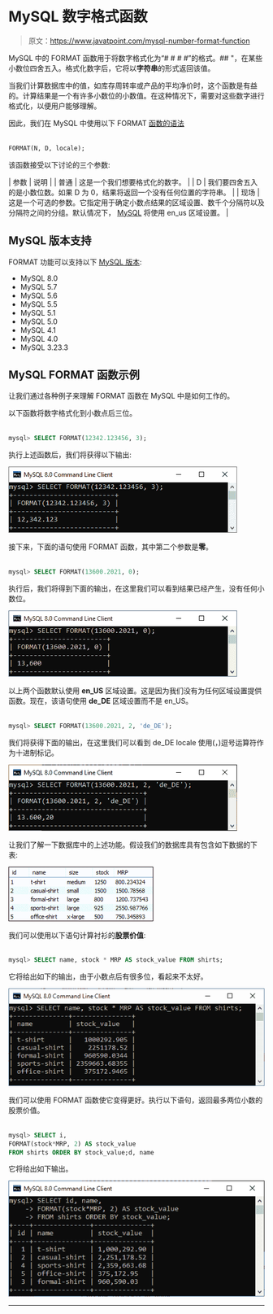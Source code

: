 # MySQL 数字格式函数

> 原文：<https://www.javatpoint.com/mysql-number-format-function>

MySQL 中的 FORMAT 函数用于将数字格式化为“# # # #”的格式。## "，在某些小数位四舍五入。格式化数字后，它将以**字符串**的形式返回该值。

当我们计算数据库中的值，如库存周转率或产品的平均净价时，这个函数是有益的。计算结果是一个有许多小数位的小数值。在这种情况下，需要对这些数字进行格式化，以便用户能够理解。

因此，我们在 MySQL 中使用以下 FORMAT [函数的语法](https://www.javatpoint.com/mysql-functions)

```sql

FORMAT(N, D, locale);

```

该函数接受以下讨论的三个参数:

| 参数 | 说明 |
| 普通 | 这是一个我们想要格式化的数字。 |
| D | 我们要四舍五入的是小数位数。如果 D 为 0，结果将返回一个没有任何位置的字符串。 |
| 现场 | 这是一个可选的参数。它指定用于确定小数点结果的区域设置、数千个分隔符以及分隔符之间的分组。默认情况下， [MySQL](https://www.javatpoint.com/mysql-tutorial) 将使用 en_us 区域设置。 |

## MySQL 版本支持

FORMAT 功能可以支持以下 [MySQL 版本](https://www.javatpoint.com/mysql-versions):

*   MySQL 8.0
*   MySQL 5.7
*   MySQL 5.6
*   MySQL 5.5
*   MySQL 5.1
*   MySQL 5.0
*   MySQL 4.1
*   MySQL 4.0
*   MySQL 3.23.3

## MySQL FORMAT 函数示例

让我们通过各种例子来理解 FORMAT 函数在 MySQL 中是如何工作的。

以下函数将数字格式化到小数点后三位。

```sql

mysql> SELECT FORMAT(12342.123456, 3);

```

执行上述函数后，我们将获得以下输出:

![MySQL Number Format Function](img/8c998368ef22dcf0b7dd47af9503c5e7.png)

接下来，下面的语句使用 FORMAT 函数，其中第二个参数是**零**。

```sql

mysql> SELECT FORMAT(13600.2021, 0);

```

执行后，我们将得到下面的输出，在这里我们可以看到结果已经产生，没有任何小数位。

![MySQL Number Format Function](img/410f4128285a8ef4ac639092ed1c5ba8.png)

以上两个函数默认使用 **en_US** 区域设置。这是因为我们没有为任何区域设置提供函数。现在，该语句使用 **de_DE** 区域设置而不是 en_US。

```sql

mysql> SELECT FORMAT(13600.2021, 2, 'de_DE');

```

我们将获得下面的输出，在这里我们可以看到 de_DE locale 使用(，)逗号运算符作为十进制标记。

![MySQL Number Format Function](img/ebde66ec124ded1fb270809b1a776e38.png)

让我们了解一下数据库中的上述功能。假设我们的数据库具有包含如下数据的下表:

![MySQL Number Format Function](img/55b55ecb5078c78c67c822368b7903bb.png)

我们可以使用以下语句计算衬衫的**股票价值**:

```sql

mysql> SELECT name, stock * MRP AS stock_value FROM shirts;

```

它将给出如下的输出，由于小数点后有很多位，看起来不太好。

![MySQL Number Format Function](img/9fe1722ee20626740e9998f8b823db63.png)

我们可以使用 FORMAT 函数使它变得更好。执行以下语句，返回最多两位小数的股票价值。

```sql

mysql> SELECT i, 
FORMAT(stock*MRP, 2) AS stock_value 
FROM shirts ORDER BY stock_value;d, name

```

它将给出如下输出。

![MySQL Number Format Function](img/ee5fd3c7f72544e3ad81d7afc0ee40ce.png)

* * *